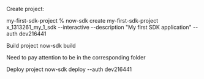 Create project:


my-first-sdk-project % now-sdk create my-first-sdk-project x_1313261_my_1_sdk --interactive --description "My first SDK application" --auth dev216441

Build project
now-sdk build

Need to pay attention to be in the corresponding folder

Deploy project
now-sdk deploy --auth dev216441